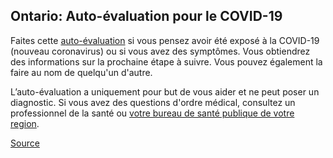 ## Ontario: Auto-évaluation pour le COVID-19

Faites cette [auto-évaluation](https://covid-19.ontario.ca/autoevaluation/) si vous pensez avoir été exposé à la COVID-19 (nouveau coronavirus) ou si vous avez des symptômes. Vous obtiendrez des informations sur la prochaine étape à suivre.
Vous pouvez également la faire au nom de quelqu'un d'autre.

L’auto-évaluation a uniquement pour but de vous aider et ne peut poser un diagnostic. Si vous avez des questions d'ordre médical, consultez un professionnel de la santé ou [votre bureau de santé publique de votre region](http://www.health.gov.on.ca/fr/common/system/services/phu/locations.aspx). 

[Source](https://covid-19.ontario.ca/autoevaluation/)
